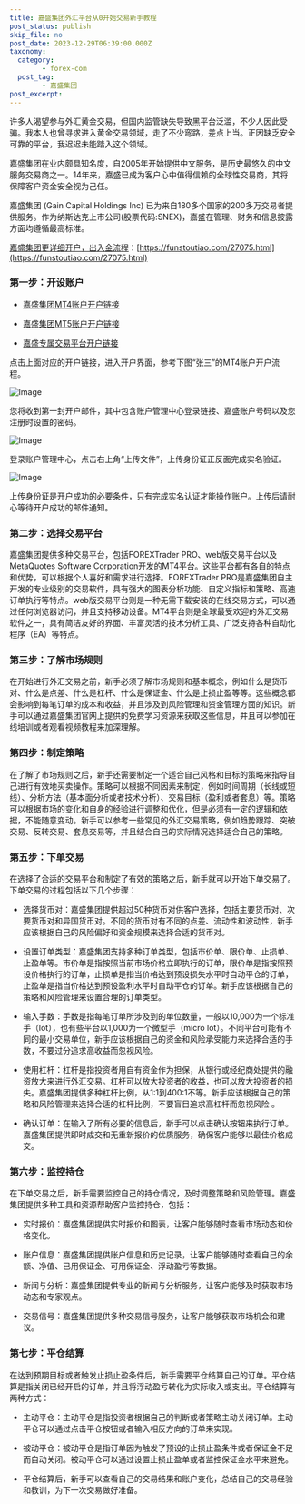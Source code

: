```yaml
---
title: 嘉盛集团外汇平台从0开始交易新手教程
post_status: publish
skip_file: no
post_date: 2023-12-29T06:39:00.000Z
taxonomy:
  category:
        - forex-com
  post_tag:
        - 嘉盛集团
post_excerpt: 
---
```

许多人渴望参与外汇黄金交易，但国内监管缺失导致黑平台泛滥，不少人因此受骗。我本人也曾寻求进入黄金交易领域，走了不少弯路，差点上当。正因缺乏安全可靠的平台，我迟迟未能踏入这个领域。

嘉盛集团在业内颇具知名度，自2005年开始提供中文服务，是历史最悠久的中文服务交易商之一。14年来，嘉盛已成为客户心中值得信赖的全球性交易商，其将保障客户资金安全视为己任。

嘉盛集团 (Gain Capital Holdings Inc) 已为来自180多个国家的200多万交易者提供服务。作为纳斯达克上市公司(股票代码:SNEX)，嘉盛在管理、财务和信息披露方面均遵循最高标准。

[嘉盛集团更详细开户，出入金流程](https://funstoutiao.com/27075.html)：[https://funstoutiao.com/27075.html](https://funstoutiao.com/27075.html)

### 第一步：开设账户

* [嘉盛集团MT4账户开户链接](https://s.ssgg.net/jsmt4)

* [嘉盛集团MT5账户开户链接](https://s.ssgg.net/jsmt5)

* [嘉盛专属交易平台开户链接](https://s.ssgg.net/js)

点击上面对应的开户链接，进入开户界面，参考下图“张三”的MT4账户开户流程。

![Image](https://prod-files-secure.s3.us-west-2.amazonaws.com/39ed1227-6d7d-4570-be36-9ccd4a2c4241/7a167aea-686b-400d-af59-4e18eb607a40/640.png?X-Amz-Algorithm=AWS4-HMAC-SHA256&X-Amz-Content-Sha256=UNSIGNED-PAYLOAD&X-Amz-Credential=ASIAZI2LB4662JC63X2L%2F20250607%2Fus-west-2%2Fs3%2Faws4_request&X-Amz-Date=20250607T101308Z&X-Amz-Expires=3600&X-Amz-Security-Token=IQoJb3JpZ2luX2VjEJr%2F%2F%2F%2F%2F%2F%2F%2F%2F%2FwEaCXVzLXdlc3QtMiJHMEUCIBJzjJ%2F82Q%2BCmEM3Lu1tF%2B0EVlOjV7kO8DATsj37e7BRAiEA5eZjSZlO4UlOMLDrvSzwV6RTgo9BhNrhjx4nJwKDNkoq%2FwMIcxAAGgw2Mzc0MjMxODM4MDUiDLyF7JqWSxAUZGOl7yrcA%2FCXSdBoMh557tvK47V27ryQf6JOG7zMKwwv1EwNIdwX1oD5MGlTmGI1zwzxJ8j3Pa6mqCrFQuz%2FtTW79BfgAy9%2F%2F2VO7YPdPjQqssfdcdEnGYR5yyoiNO%2FC736UDxFrjCl0s8B5lWoyHoWOBakWmNDkylYxkv12ktOa%2Bf5SMOTEza0Oq46UjqGHuJOUzxWOy4XSnqxmrQwcdGDQYeBe027LwBUDnz%2FBZ9nzObNPeXrKQXNVp2bCd768VoG5u3dAAcuUkzx7T1BYgr3KKioKonI11rznppfA2n%2FEDLbCSLhSYSydwY4srV5rp%2BQgNsoO7fRmkUFndaAXZEaYz0CC7oxFmX%2FxLvMGGn4i3iHOv1m2rfR9Sb62k8l%2FddbACD8oN6msH71jvZK9hYuN%2FW7PFclSqgxT0KhkBjOgEU5Y6wxoSKftRadA8TEgb%2FlpW7bY72SXwXrB3ywMwAq3ZEw%2BT0jmKG6JDzPVfkGaR2rFECx4%2BK3gdyaS%2FamKDr084pNshx2A%2FuQVBV66QblDYGisf5%2ByoXq1vHGRgzbUCGqB0IYAV3UW1vwFB1KEk91OdGwTVdPlPni4O0Y%2BHW8LEqOOIPg2d0h0eF%2FoynfMoRforxlJSpDC%2F7q53DjU61IeMJafkMIGOqUByI6wq7DH0fr4FKct9QlZMo469931TC4iDT7wAzYMa1kXo0cuSBPSKf0zgZ%2BwThwdD6K2Rn4vBYB0PFIXuJLn3F7gwpVTbS5SKaTR8F3mMouwZi4ATOg9wzulEj%2BkeGFOymXx4zA0zC1Ws6v44ZUxhEffOUo1aL53od7t2yqFllyQgIZ%2FF8JEk9SxMPCUrjAZd3dvqF3UrsBYhq6a7cPx38K0TprO&X-Amz-Signature=c310630a30ef2fdb190fc820aa8330ed722590045eceacec60ae036ccd3a7074&X-Amz-SignedHeaders=host&x-id=GetObject)

您将收到第一封开户邮件，其中包含账户管理中心登录链接、嘉盛账户号码以及您注册时设置的密码。

![Image](https://prod-files-secure.s3.us-west-2.amazonaws.com/39ed1227-6d7d-4570-be36-9ccd4a2c4241/eaa1c6b3-2877-4284-a0e1-530e222c27fb/image.png?X-Amz-Algorithm=AWS4-HMAC-SHA256&X-Amz-Content-Sha256=UNSIGNED-PAYLOAD&X-Amz-Credential=ASIAZI2LB4662JC63X2L%2F20250607%2Fus-west-2%2Fs3%2Faws4_request&X-Amz-Date=20250607T101308Z&X-Amz-Expires=3600&X-Amz-Security-Token=IQoJb3JpZ2luX2VjEJr%2F%2F%2F%2F%2F%2F%2F%2F%2F%2FwEaCXVzLXdlc3QtMiJHMEUCIBJzjJ%2F82Q%2BCmEM3Lu1tF%2B0EVlOjV7kO8DATsj37e7BRAiEA5eZjSZlO4UlOMLDrvSzwV6RTgo9BhNrhjx4nJwKDNkoq%2FwMIcxAAGgw2Mzc0MjMxODM4MDUiDLyF7JqWSxAUZGOl7yrcA%2FCXSdBoMh557tvK47V27ryQf6JOG7zMKwwv1EwNIdwX1oD5MGlTmGI1zwzxJ8j3Pa6mqCrFQuz%2FtTW79BfgAy9%2F%2F2VO7YPdPjQqssfdcdEnGYR5yyoiNO%2FC736UDxFrjCl0s8B5lWoyHoWOBakWmNDkylYxkv12ktOa%2Bf5SMOTEza0Oq46UjqGHuJOUzxWOy4XSnqxmrQwcdGDQYeBe027LwBUDnz%2FBZ9nzObNPeXrKQXNVp2bCd768VoG5u3dAAcuUkzx7T1BYgr3KKioKonI11rznppfA2n%2FEDLbCSLhSYSydwY4srV5rp%2BQgNsoO7fRmkUFndaAXZEaYz0CC7oxFmX%2FxLvMGGn4i3iHOv1m2rfR9Sb62k8l%2FddbACD8oN6msH71jvZK9hYuN%2FW7PFclSqgxT0KhkBjOgEU5Y6wxoSKftRadA8TEgb%2FlpW7bY72SXwXrB3ywMwAq3ZEw%2BT0jmKG6JDzPVfkGaR2rFECx4%2BK3gdyaS%2FamKDr084pNshx2A%2FuQVBV66QblDYGisf5%2ByoXq1vHGRgzbUCGqB0IYAV3UW1vwFB1KEk91OdGwTVdPlPni4O0Y%2BHW8LEqOOIPg2d0h0eF%2FoynfMoRforxlJSpDC%2F7q53DjU61IeMJafkMIGOqUByI6wq7DH0fr4FKct9QlZMo469931TC4iDT7wAzYMa1kXo0cuSBPSKf0zgZ%2BwThwdD6K2Rn4vBYB0PFIXuJLn3F7gwpVTbS5SKaTR8F3mMouwZi4ATOg9wzulEj%2BkeGFOymXx4zA0zC1Ws6v44ZUxhEffOUo1aL53od7t2yqFllyQgIZ%2FF8JEk9SxMPCUrjAZd3dvqF3UrsBYhq6a7cPx38K0TprO&X-Amz-Signature=98aef1b5e75f1a93ca76121f69c24ae8526143c0fc3cd3400f804d8daa3dd201&X-Amz-SignedHeaders=host&x-id=GetObject)

登录账户管理中心，点击右上角“上传文件”，上传身份证正反面完成实名验证。

![Image](https://prod-files-secure.s3.us-west-2.amazonaws.com/39ed1227-6d7d-4570-be36-9ccd4a2c4241/54090639-09fc-46b4-a135-e0289f707147/image.png?X-Amz-Algorithm=AWS4-HMAC-SHA256&X-Amz-Content-Sha256=UNSIGNED-PAYLOAD&X-Amz-Credential=ASIAZI2LB4662JC63X2L%2F20250607%2Fus-west-2%2Fs3%2Faws4_request&X-Amz-Date=20250607T101308Z&X-Amz-Expires=3600&X-Amz-Security-Token=IQoJb3JpZ2luX2VjEJr%2F%2F%2F%2F%2F%2F%2F%2F%2F%2FwEaCXVzLXdlc3QtMiJHMEUCIBJzjJ%2F82Q%2BCmEM3Lu1tF%2B0EVlOjV7kO8DATsj37e7BRAiEA5eZjSZlO4UlOMLDrvSzwV6RTgo9BhNrhjx4nJwKDNkoq%2FwMIcxAAGgw2Mzc0MjMxODM4MDUiDLyF7JqWSxAUZGOl7yrcA%2FCXSdBoMh557tvK47V27ryQf6JOG7zMKwwv1EwNIdwX1oD5MGlTmGI1zwzxJ8j3Pa6mqCrFQuz%2FtTW79BfgAy9%2F%2F2VO7YPdPjQqssfdcdEnGYR5yyoiNO%2FC736UDxFrjCl0s8B5lWoyHoWOBakWmNDkylYxkv12ktOa%2Bf5SMOTEza0Oq46UjqGHuJOUzxWOy4XSnqxmrQwcdGDQYeBe027LwBUDnz%2FBZ9nzObNPeXrKQXNVp2bCd768VoG5u3dAAcuUkzx7T1BYgr3KKioKonI11rznppfA2n%2FEDLbCSLhSYSydwY4srV5rp%2BQgNsoO7fRmkUFndaAXZEaYz0CC7oxFmX%2FxLvMGGn4i3iHOv1m2rfR9Sb62k8l%2FddbACD8oN6msH71jvZK9hYuN%2FW7PFclSqgxT0KhkBjOgEU5Y6wxoSKftRadA8TEgb%2FlpW7bY72SXwXrB3ywMwAq3ZEw%2BT0jmKG6JDzPVfkGaR2rFECx4%2BK3gdyaS%2FamKDr084pNshx2A%2FuQVBV66QblDYGisf5%2ByoXq1vHGRgzbUCGqB0IYAV3UW1vwFB1KEk91OdGwTVdPlPni4O0Y%2BHW8LEqOOIPg2d0h0eF%2FoynfMoRforxlJSpDC%2F7q53DjU61IeMJafkMIGOqUByI6wq7DH0fr4FKct9QlZMo469931TC4iDT7wAzYMa1kXo0cuSBPSKf0zgZ%2BwThwdD6K2Rn4vBYB0PFIXuJLn3F7gwpVTbS5SKaTR8F3mMouwZi4ATOg9wzulEj%2BkeGFOymXx4zA0zC1Ws6v44ZUxhEffOUo1aL53od7t2yqFllyQgIZ%2FF8JEk9SxMPCUrjAZd3dvqF3UrsBYhq6a7cPx38K0TprO&X-Amz-Signature=07ee25afbc25908e00e3f70728a21aeb92ae70b9a046ed4e8e960a79b8698f8c&X-Amz-SignedHeaders=host&x-id=GetObject)

上传身份证是开户成功的必要条件，只有完成实名认证才能操作账户。上传后请耐心等待开户成功的邮件通知。

### 第二步：选择交易平台

嘉盛集团提供多种交易平台，包括FOREXTrader PRO、web版交易平台以及MetaQuotes Software Corporation开发的MT4平台。这些平台都有各自的特点和优势，可以根据个人喜好和需求进行选择。FOREXTrader PRO是嘉盛集团自主开发的专业级别的交易软件，具有强大的图表分析功能、自定义指标和策略、高速订单执行等特点。web版交易平台则是一种无需下载安装的在线交易方式，可以通过任何浏览器访问，并且支持移动设备。MT4平台则是全球最受欢迎的外汇交易软件之一，具有简洁友好的界面、丰富灵活的技术分析工具、广泛支持各种自动化程序（EA）等特点。

### 第三步：了解市场规则

在开始进行外汇交易之前，新手必须了解市场规则和基本概念，例如什么是货币对、什么是点差、什么是杠杆、什么是保证金、什么是止损止盈等等。这些概念都会影响到每笔订单的成本和收益，并且涉及到风险管理和资金管理方面的知识。新手可以通过嘉盛集团官网上提供的免费学习资源来获取这些信息，并且可以参加在线培训或者观看视频教程来加深理解。

### 第四步：制定策略

在了解了市场规则之后，新手还需要制定一个适合自己风格和目标的策略来指导自己进行有效地买卖操作。策略可以根据不同因素来制定，例如时间周期（长线或短线）、分析方法（基本面分析或者技术分析）、交易目标（盈利或者套息）等。策略可以根据市场的变化和自身的经验进行调整和优化，但是必须有一定的逻辑和依据，不能随意变动。新手可以参考一些常见的外汇交易策略，例如趋势跟踪、突破交易、反转交易、套息交易等，并且结合自己的实际情况选择适合自己的策略。

### 第五步：下单交易

在选择了合适的交易平台和制定了有效的策略之后，新手就可以开始下单交易了。下单交易的过程包括以下几个步骤：

* 选择货币对：嘉盛集团提供超过50种货币对供客户选择，包括主要货币对、次要货币对和异国货币对。不同的货币对有不同的点差、流动性和波动性，新手应该根据自己的风险偏好和资金规模来选择合适的货币对。

* 设置订单类型：嘉盛集团支持多种订单类型，包括市价单、限价单、止损单、止盈单等。市价单是指按照当前市场价格立即执行的订单，限价单是指按照预设价格执行的订单，止损单是指当价格达到预设损失水平时自动平仓的订单，止盈单是指当价格达到预设盈利水平时自动平仓的订单。新手应该根据自己的策略和风险管理来设置合理的订单类型。

* 输入手数：手数是指每笔订单所涉及到的单位数量，一般以10,000为一个标准手（lot），也有些平台以1,000为一个微型手（micro lot）。不同平台可能有不同的最小交易单位，新手应该根据自己的资金和风险承受能力来选择合适的手数，不要过分追求高收益而忽视风险。

* 使用杠杆：杠杆是指投资者用自有资金作为担保，从银行或经纪商处提供的融资放大来进行外汇交易。杠杆可以放大投资者的收益，也可以放大投资者的损失。嘉盛集团提供多种杠杆比例，从1:1到400:1不等。新手应该根据自己的策略和风险管理来选择合适的杠杆比例，不要盲目追求高杠杆而忽视风险 。

* 确认订单：在输入了所有必要的信息后，新手可以点击确认按钮来执行订单。嘉盛集团提供即时成交和无重新报价的优质服务，确保客户能够以最佳价格成交。

### 第六步：监控持仓

在下单交易之后，新手需要监控自己的持仓情况，及时调整策略和风险管理。嘉盛集团提供多种工具和资源帮助客户监控持仓，包括：

* 实时报价：嘉盛集团提供实时报价和图表，让客户能够随时查看市场动态和价格变化。

* 账户信息：嘉盛集团提供账户信息和历史记录，让客户能够随时查看自己的余额、净值、已用保证金、可用保证金、浮动盈亏等数据。

* 新闻与分析：嘉盛集团提供专业的新闻与分析服务，让客户能够及时获取市场动态和专家观点。

* 交易信号：嘉盛集团提供多种交易信号服务，让客户能够获取市场机会和建议。

### 第七步：平仓结算

在达到预期目标或者触发止损止盈条件后，新手需要平仓结算自己的订单。平仓结算是指关闭已经开启的订单，并且将浮动盈亏转化为实际收入或支出。平仓结算有两种方式：

* 主动平仓：主动平仓是指投资者根据自己的判断或者策略主动关闭订单。主动平仓可以通过点击平仓按钮或者输入相反方向的订单来实现。

* 被动平仓：被动平仓是指订单因为触发了预设的止损止盈条件或者保证金不足而自动关闭。被动平仓可以通过设置止损止盈单或者监控保证金水平来避免。

* 平仓结算后，新手可以查看自己的交易结果和账户变化，总结自己的交易经验和教训，为下一次交易做好准备。